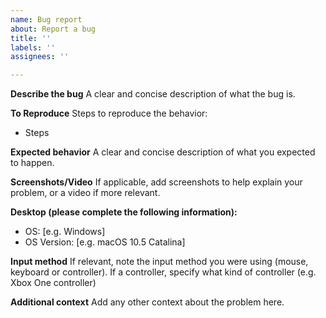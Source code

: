 ```yaml
---
name: Bug report
about: Report a bug
title: ''
labels: ''
assignees: ''

---
```


**Describe the bug**
A clear and concise description of what the bug is.

**To Reproduce**
Steps to reproduce the behavior:
* Steps

**Expected behavior**
A clear and concise description of what you expected to happen.

**Screenshots/Video**
If applicable, add screenshots to help explain your problem, or a video if more relevant.

**Desktop (please complete the following information):**
 - OS: [e.g. Windows]
-  OS Version: [e.g. macOS 10.5 Catalina]

**Input method**
If relevant, note the input method you were using (mouse, keyboard or controller). If a controller, specify what kind of controller (e.g. Xbox One controller)

**Additional context**
Add any other context about the problem here.
